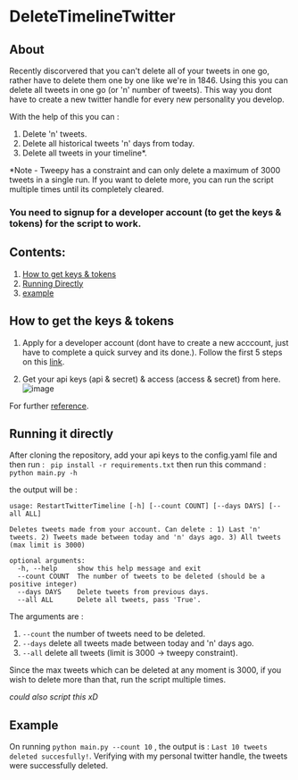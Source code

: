 # DeleteTimelineTwitter
## About
Recently discorvered that you can't delete all of your tweets in one go, rather have to delete them one by one like we're in 1846. Using this you can delete all tweets in one go (or 'n' number of tweets). This way you dont have to create a new twitter handle for every new personality you develop.

With the help of this you can :
1. Delete 'n' tweets.
2. Delete all historical tweets 'n' days from today.
3. Delete all tweets in your timeline*.

*Note - Tweepy has a constraint and can only delete a maximum of 3000 tweets in a single run. If you want to delete more, you can run the script multiple times until its completely cleared. 


### <b>You need to signup for a developer account (to get the keys & tokens) for the script to work.</b>


## Contents: 

1. [How to get keys & tokens](#keysandtokens)
2. [Running Directly](#startup) 
3. [example](#example)  

<a name="keysandtokens"/>

## How to get the keys & tokens

1. Apply for a developer account (dont have to create a new acccount, just have to complete a quick survey and its done.). Follow the first 5 steps on this [link](https://developer.twitter.com/en/support/twitter-api/developer-account).

2. Get your api keys (api & secret) & access (access & secret) from here.
![image](https://user-images.githubusercontent.com/53135035/217559020-db0b0ece-e73f-47f6-b32d-c2ac2a6013e8.png)

For further [reference](https://developer.twitter.com/en/docs/authentication/oauth-1-0a/api-key-and-secret).




<a name = "startup"/>

## Running it directly



After cloning the repository, add your api keys to the config.yaml file and then
run : ` pip install -r requirements.txt`
then run this command :
`python main.py -h`

the output will be :
```
usage: RestartTwitterTimeline [-h] [--count COUNT] [--days DAYS] [--all ALL]

Deletes tweets made from your account. Can delete : 1) Last 'n' tweets. 2) Tweets made between today and 'n' days ago. 3) All tweets (max limit is 3000)

optional arguments:
  -h, --help     show this help message and exit
  --count COUNT  The number of tweets to be deleted (should be a positive integer)
  --days DAYS    Delete tweets from previous days.
  --all ALL      Delete all tweets, pass 'True'.
```
The arguments are :
1. `--count` the number of tweets need to be deleted.
2. `--days` delete all tweets made between today and 'n' days ago.
3. `--all` delete all tweets (limit is 3000 -> tweepy constraint).

Since the max tweets which can be deleted at any moment is 3000, if you wish to delete more than that, run the script multiple times.

*could also script this xD*




<a name = "example"/>

## Example

On running `python main.py --count 10` , the output is : `Last 10 tweets deleted succesfully!`. Verifying with my personal twitter handle, the tweets were successfully deleted.


